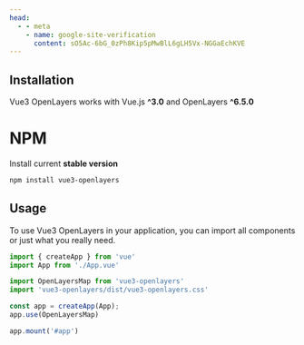 ```yaml
---
head:
  - - meta
    - name: google-site-verification
      content: sO5Ac-6bG_0zPh8Kip5pMwBlL6gLH5Vx-NGGaEchKVE
---
```


## Installation

Vue3 OpenLayers works with Vue.js **^3.0** and OpenLayers **^6.5.0**

# NPM

Install current **stable version**

```bash
npm install vue3-openlayers
``` 

## Usage

To use Vue3 OpenLayers  in your application, you can import all components or just what you really need.

```js
import { createApp } from 'vue'
import App from './App.vue'

import OpenLayersMap from 'vue3-openlayers'
import 'vue3-openlayers/dist/vue3-openlayers.css'

const app = createApp(App);
app.use(OpenLayersMap)

app.mount('#app')
``` 


